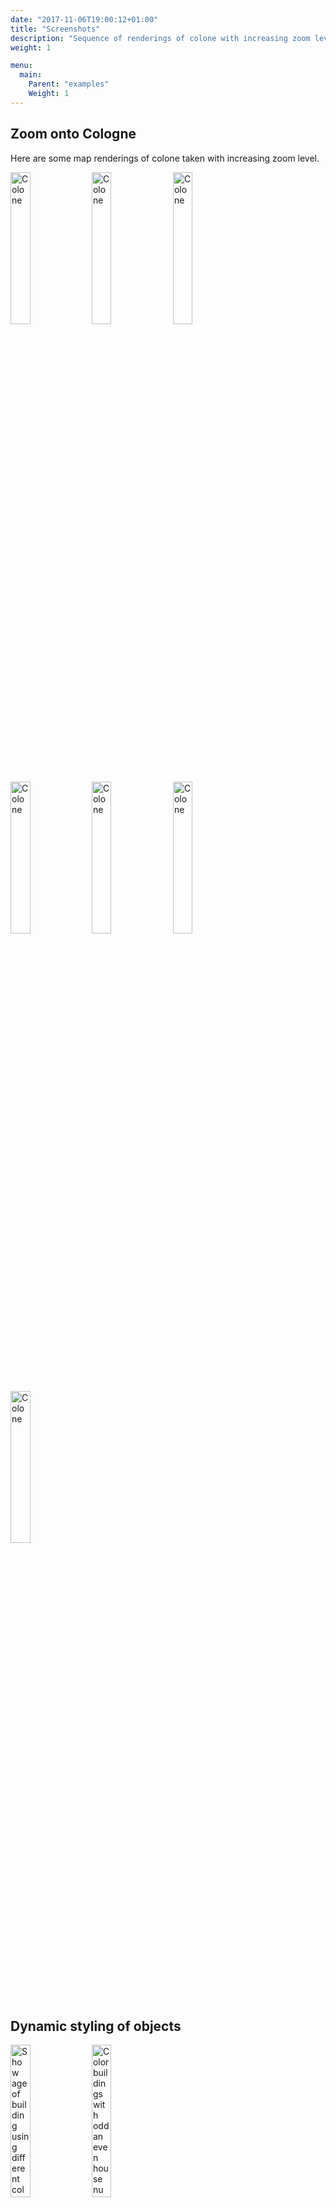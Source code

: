 ```yaml
---
date: "2017-11-06T19:00:12+01:00"
title: "Screenshots"
description: "Sequence of renderings of colone with increasing zoom level"
weight: 1

menu:
  main:
    Parent: "examples"
    Weight: 1
---
```


## Zoom onto Cologne

Here are some map renderings of colone taken with increasing zoom level.

<a class="screenshot" href="/images/Colone_7.png"><img src="/images/Colone_7.png" width="25%" height="25%" alt="Colone"/></a>
<a class="screenshot" href="/images/Colone_6.png"><img src="/images/Colone_6.png" width="25%" height="25%" alt="Colone"/></a>
<a class="screenshot" href="/images/Colone_5.png"><img src="/images/Colone_5.png" width="25%" height="25%" alt="Colone"/></a>
<a class="screenshot" href="/images/Colone_4.png"><img src="/images/Colone_4.png" width="25%" height="25%" alt="Colone"/></a>
<a class="screenshot" href="/images/Colone_3.png"><img src="/images/Colone_3.png" width="25%" height="25%" alt="Colone"/></a>
<a class="screenshot" href="/images/Colone_2.png"><img src="/images/Colone_2.png" width="25%" height="25%" alt="Colone"/></a>
<a class="screenshot" href="/images/Colone_1.png"><img src="/images/Colone_1.png" width="25%" height="25%" alt="Colone"/></a>

## Dynamic styling of objects

<a class="screenshot" href="/images/ConstructionYear.png"><img src="/images/ConstructionYear.png" width="25%" height="25%" alt="Show age of building using different colors"/></a>
<a class="screenshot" href="/images/OddEvenHousenumbers.png"><img src="/images/OddEvenHousenumbers.png" width="25%" height="25%" alt="Color buildings with odd an even house numbers differently"/></a>

## Video of custom app under Windows

Here is a video of a custom app by user `DerKleinePunk` under Windows:

<a href="http://www.carnine.de/images/qt-test-app.mp4">Link to video</a>

The overview page for his project can be found
<a href="http://www.carnine.de/overview.html">here</a>. It contains some more
background information regarding the project (of which the map viewer is only
a part of).


## Sailfish OSMScout application

Lukáš Karas has a video of his libosmscout based Sailfish application
(named OSMScout) and some special videos visualizing the routing algorithm
at work.

<a href="https://www.youtube.com/user/KarryCZ">Video feed of Lukáš at Youtube</a>
